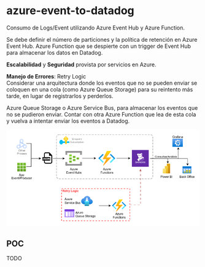 # azure-event-to-datadog

Consumo de Logs/Event utilizando Azure Event Hub y Azure Function.

Se debe definir el número de particiones y la política de retención en Azure Event Hub. Azure Function que se despierte con un trigger de Event Hub para almacenar los datos en Datadog.

**Escalabilidad** y **Seguridad** provista por servicios en Azure. 

**Manejo de Errores**: Retry Logic  
Considerar una arquitectura donde los eventos que no se pueden enviar se coloquen en una cola (como Azure Queue Storage) para su reintento más tarde, en lugar de registrarlos y perderlos.

Azure Queue Storage o Azure Service Bus, para almacenar los eventos que no se pudieron enviar. Contar con otra Azure Function que lea de esta cola y vuelva a intentar enviar los eventos a Datadog.

![](docs/azure-event-log.png)

## POC

TODO
